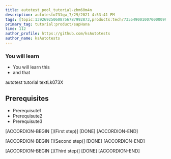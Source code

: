 ```yaml
---
title: autotest_pool_tutorial-zhm60m4n
description: autotesto731qw_7/29/2021 4:53:41 PM
tags: [topic:139269250608756787992873,products:tech/73554900100700000996,tutorial:experience/advanced]
primary_tag: tutorial:product/sapHana
time: 112
author_profile: https://github.com/ksAutotests
author_name: ksAutotests
---
```

### You will learn
- You will learn this
- and that

autotest tutorial textLk073X

## Prerequisites
- Prerequisute1
- Prerequisute2
- Prerequisute3

[ACCORDION-BEGIN [](First step)]
[DONE]
[ACCORDION-END]

[ACCORDION-BEGIN [](Second step)]
[DONE]
[ACCORDION-END]

[ACCORDION-BEGIN [](Third step)]
[DONE]
[ACCORDION-END]

